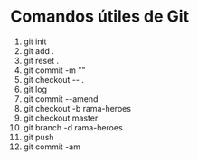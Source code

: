 # Comandos útiles de Git

1. git init
2. git add . 
3. git reset .
4. git commit -m ""
5. git checkout -- .
6. git log
7. git commit --amend
8. git checkout -b rama-heroes
9. git checkout master
10. git branch -d rama-heroes
11. git push
12. git commit -am

